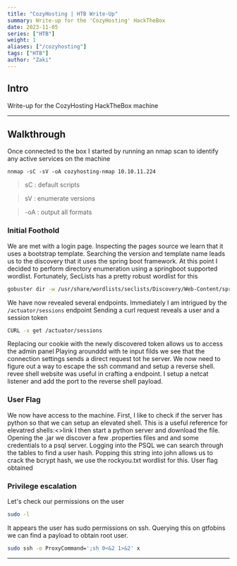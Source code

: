 ```yaml
---
title: "CozyHosting | HTB Write-Up"
summary: Write-up for the 'CozyHosting' HackTheBox
date: 2023-11-05
series: ["HTB"]
weight: 1
aliases: ["/cozyhosting"]
tags: ["HTB"]
author: "Zaki"
---
```


## Intro

 Write-up for the CozyHosting HackTheBox machine

---

## Walkthrough

Once connected to the box I started by running an nmap scan to identify any active services on the machine

 `nnmap -sC -sV -oA cozyhosting-nmap 10.10.11.224`

> sC : default scripts

> sV : enumerate versions

> -oA : output all formats


### Initial Foothold

We are met with a login page. Inspecting the pages source we learn that it uses a bootstrap template. Searching the version and template name leads us to the discovery that it uses the spring boot framework. At this point I decided to perform directory enumeration using a springboot supported wordlist. Fortunately, SecLists has a pretty robust wordlist for this
```bash
gobuster dir -w /usr/share/wordlists/seclists/Discovery/Web-Content/spring-boot.txt -u http://cozyhosting.htb
```
We have now revealed several endpoints. Immediately I am intrigued by the ```/actuator/sessions``` endpoint
Sending a curl request reveals a user and a session token
```bash
CURL -x get /actuator/sessions
```
Replacing our cookie with the newly discovered token allows us to access the admin panel
Playing arounddd with te input filds we see that the connection settings sends a direct request tot he server. We now need to figure out a way to escape the ssh command and setup a reverse shell. revee shell website was useful in crafting a endpoint. I setup a netcat listener and add the port to the reverse shell payload.

### User Flag
We now have access to the machine. First, I like to check if the server has python so that we can setup an elevated shell. This is a useful reference for elevatred shells:<>link
I then start a python server and download the file. Opening the .jar we discover a few .properties files and and some credentials to a psql server. Logging into the PSQL we can search through the tables to find a user hash. Popping this string into john allows us to crack the bcrypt hash, we use the rockyou.txt wordlist for this.
User flag obtained
### Privilege escalation
Let's check our permissions on the user
```bash
sudo -l
```
It appears the user has sudo permissions on ssh. Querying this on gtfobins we can find a payload to obtain root user.
```bash
sudo ssh -o ProxyCommand=';sh 0<&2 1>&2' x
```
---
